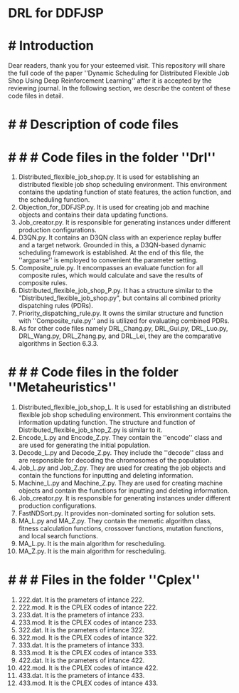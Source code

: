 # DRL for DDFJSP
# # Introduction
  Dear readers, thank you for your esteemed visit. This repository will share the full code of the paper ''Dynamic Scheduling for Distributed Flexible Job Shop Using Deep Reinforcement Learning'' after it is accepted by the reviewing journal. In the following section, we describe the content of these code files in detail.
# # # Description of code files
# # # # Code files in the folder ''Drl''
1. Distributed_flexible_job_shop.py. It is used for establishing an distributed flexible job shop scheduling environment. This environment contains the updating function of state features, the action function, and the scheduling function.
2. Objection_for_DDFJSP.py. It is used for creating job and machine objects and contains their data updating functions.
3. Job_creator.py. It is responsible for generating instances under different production configurations.
4. D3QN.py. It contains an D3QN class with an experience replay buffer and a target network. Grounded in this, a D3QN-based dynamic scheduling framework is established. At the end of this file, the ''argparse'' is employed to convenient the parameter setting.
5. Composite_rule.py. It encompasses an evaluate function for all composite rules, which would calculate and save the results of composite rules.
6. Distributed_flexible_job_shop_P.py. It has a structure similar to the "Distributed_flexible_job_shop.py", but contains all combined priority dispatching rules (PDRs).
7. Priority_dispatching_rule.py. It owns the similar structure and function with ''Composite_rule.py'' and is utilized for evaluating combined PDRs.
8. As for other code files namely DRL_Chang.py, DRL_Gui.py, DRL_Luo.py, DRL_Wang.py, DRL_Zhang.py, and DRL_Lei, they are the comparative algorithms in Section 6.3.3.
# # # # Code files in the folder ''Metaheuristics''
1. Distributed_flexible_job_shop_L. It is used for establishing an distributed flexible job shop scheduling environment. This environment contains the information updating function. The structure and function of Distributed_flexible_job_shop_Z.py is similar to it.
2. Encode_L.py and Encode_Z.py. They contain the ''encode'' class and are used for generating the initial population.
3. Decode_L.py and Decode_Z.py. They include the ''decode'' class and are responsible for decoding the chromosomes of the population.
4. Job_L.py and Job_Z.py. They are used for creating the job objects and contain the functions for inputting and deleting information.
5. Machine_L.py and Machine_Z.py. They are used for creating machine objects and contain the functions for inputting and deleting information.
6. Job_creator.py. It is responsible for generating instances under different production configurations.
7. FastNDSort.py. It provides non-dominated sorting for solution sets.
8. MA_L.py and MA_Z.py. They contain the memetic algorithm class, fitness calculation functions, crossover functions, mutation functions, and local search functions.
9. MA_L.py. It is the main algorithm for rescheduling.
10. MA_Z.py. It is the main algorithm for rescheduling.
# # # # Files in the folder ''Cplex''
1. 222.dat. It is the prameters of intance 222.
2. 222.mod. It is the CPLEX codes of intance 222.
3. 233.dat. It is the prameters of intance 233.
4. 233.mod. It is the CPLEX codes of intance 233.
5. 322.dat. It is the prameters of intance 322.
6. 322.mod. It is the CPLEX codes of intance 322.
7. 333.dat. It is the prameters of intance 333.
8. 333.mod. It is the CPLEX codes of intance 333.
9. 422.dat. It is the prameters of intance 422.
10. 422.mod. It is the CPLEX codes of intance 422.
11. 433.dat. It is the prameters of intance 433.
12. 433.mod. It is the CPLEX codes of intance 433.
